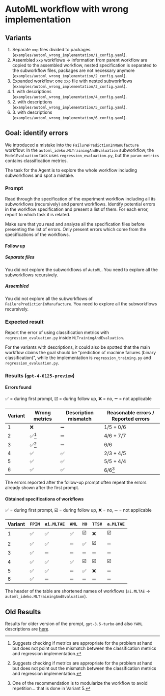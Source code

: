 # AutoML workflow with wrong implementation

## Variants

1. Separate `xxp` files divided to packages (`examples/automl_wrong_implementation/1_config.yaml`).
2. Assembled `xxp` workflows -> information from parent workflow are copied to the assembled workflow, nested specification is separated to the subworkflow files, packages are not necessary anymore (`examples/automl_wrong_implementation/2_config.yaml`).
3. Expanded workflow: one `xxp` file with nested subworkflows (`examples/automl_wrong_implementation/3_config.yaml`).
4. 1\. with descriptions (`examples/automl_wrong_implementation/4_config.yaml`).
5. 2\. with descriptions (`examples/automl_wrong_implementation/5_config.yaml`).
6. 3\. with descriptions (`examples/automl_wrong_implementation/6_config.yaml`).

## Goal: identify errors

We introduced a mistake into the `FailurePredictionInManufacture` workflow: In the `automl_ideko.MLTrainingAndEvaluation` subworkflow, the `ModelEvaluation` task uses `regression_evaluation.py`, but the `param metrics` contains classification metrics.

The task for the Agent is to explore the whole workflow including subworkflows and spot a mistake.

### Prompt

Read through the specification of the experiment workflow including all its subworkflows (recursively) and parent workflows.
Identify potential errors in the workflow specification and present a list of them. For each error, report to which task it is related.

Make sure that you read and analyze all the specification files before presenting the list of errors. Only present errors which come from the specifications of the workflows.

#### Follow up

##### Separate files

You did not explore the subworkflows of `AutoML`. You need to explore all the subworkflows recursively.

##### Assembled

You did not explore all the subworkflows of `FailurePredictionInManufacture`. You need to explore all the subworkflows recursively.

### Expected result

Report the error of using classification metrics with `regression_evaluation.py` inside `MLTrainingAndEvaluation`.

For the variants with descriptions, it could also be spotted that the main workflow claims the goal should be "prediction of machine failures (binary classification)", while the implementation is `regression_training.py` and `regression_evaluation.py`.

### Results (`gpt-4-0125-preview`)

#### Errors found

✅ = during first prompt, ☑️ = during follow up, ❌ = no, ➖ = not applicable

| Variant | Wrong metrics | Description mismatch | Reasonable errors / Reported errors |
|---------|----|---|---|
| 1       | ❌ | ➖ | 1/5 + 0/6 |
| 2       | ✅[^1] | ➖ | 4/6 + 7/7 |
| 3       | ✅[^1] | ➖ | 6/6 |
| 4       | ✅ | ✅ | 2/3 + 4/5 |
| 5       | ✅ | ✅ | 5/5 + 4/4 |
| 6       | ✅ | ✅ | 6/6[^2] |

The errors reported after the follow-up prompt often repeat the errors already shown after the first prompt.

[^1]: Suggests checking if metrics are appropriate for the problem at hand but does not point out the mismatch between the classification metrics and regression implementation.

[^2]: One of the recommendation is to modularize the workflow to avoid repetition... that is done in Variant 5.

#### Obtained specifications of workflows

✅ = during first prompt, ☑️ = during follow up, ❌ = no, ➖ = not applicable

|Variant|`FPIM`|`ai.MLTAE`|`AML`|`HO`|`TTSV`|`a.MLTAE`|
|-|-|-|-|-|-|-|
|1|✅|✅|✅|☑️|❌|☑️|
|2|✅|✅|➖|✅|☑️|➖|
|3|✅|➖|➖|➖|➖|➖|
|4|✅|✅|✅|☑️|☑️|☑️|
|5|✅|✅|➖|✅|❌|➖|
|6|✅|➖|➖|➖|➖|➖|

The header of the table are shortened names of workflows (`ai.MLTAE` -> `automl_ideko.MLTrainingAndEvaluation`).

## Old Results

Results for older version of the prompt, `gpt-3.5-turbo` and also `YAML` descriptions are [here](https://github.com/smartarch/extremexp-llm/blob/aba0fa76b74df79e81030d5cdd1b56eaab514252/examples/automl_wrong_implementation/README.md).

